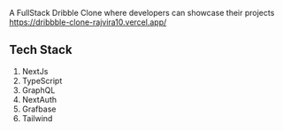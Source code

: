 A FullStack Dribble Clone where developers can showcase their projects
https://dribbble-clone-rajvira10.vercel.app/

## Tech Stack
1. NextJs
2. TypeScript
3. GraphQL
4. NextAuth
5. Grafbase
6. Tailwind
